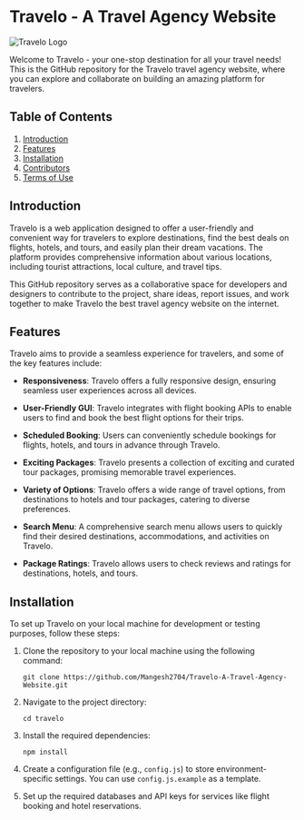 # Travelo - A Travel Agency Website

![Travelo Logo](./assets/images/travelo-logo.svg)

Welcome to Travelo - your one-stop destination for all your travel needs! This is the GitHub repository for the Travelo travel agency website, where you can explore and collaborate on building an amazing platform for travelers.

## Table of Contents

1. [Introduction](#introduction)
2. [Features](#features)
3. [Installation](#installation)
4. [Contributors](#contributors)
5. [Terms of Use](#terms-of-use)

## Introduction

Travelo is a web application designed to offer a user-friendly and convenient way for travelers to explore destinations, find the best deals on flights, hotels, and tours, and easily plan their dream vacations. The platform provides comprehensive information about various locations, including tourist attractions, local culture, and travel tips.

This GitHub repository serves as a collaborative space for developers and designers to contribute to the project, share ideas, report issues, and work together to make Travelo the best travel agency website on the internet.

## Features

Travelo aims to provide a seamless experience for travelers, and some of the key features include:

- **Responsiveness**: Travelo offers a fully responsive design, ensuring seamless user experiences across all devices.

- **User-Friendly GUI**: Travelo integrates with flight booking APIs to enable users to find and book the best flight options for their trips.

- **Scheduled Booking**: Users can conveniently schedule bookings for flights, hotels, and tours in advance through Travelo.

- **Exciting Packages**: Travelo presents a collection of exciting and curated tour packages, promising memorable travel experiences.

- **Variety of Options**: Travelo offers a wide range of travel options, from destinations to hotels and tour packages, catering to diverse preferences.

- **Search Menu**: A comprehensive search menu allows users to quickly find their desired destinations, accommodations, and activities on Travelo.

- **Package Ratings**: Travelo allows users to check reviews and ratings for destinations, hotels, and tours.

## Installation

To set up Travelo on your local machine for development or testing purposes, follow these steps:

1. Clone the repository to your local machine using the following command:
   ```
   git clone https://github.com/Mangesh2704/Travelo-A-Travel-Agency-Website.git
   ```

2. Navigate to the project directory:
   ```
   cd travelo
   ```

3. Install the required dependencies:
   ```
   npm install
   ```

4. Create a configuration file (e.g., `config.js`) to store environment-specific settings. You can use `config.js.example` as a template.

5. Set up the required databases and API keys for services like flight booking and hotel reservations.

